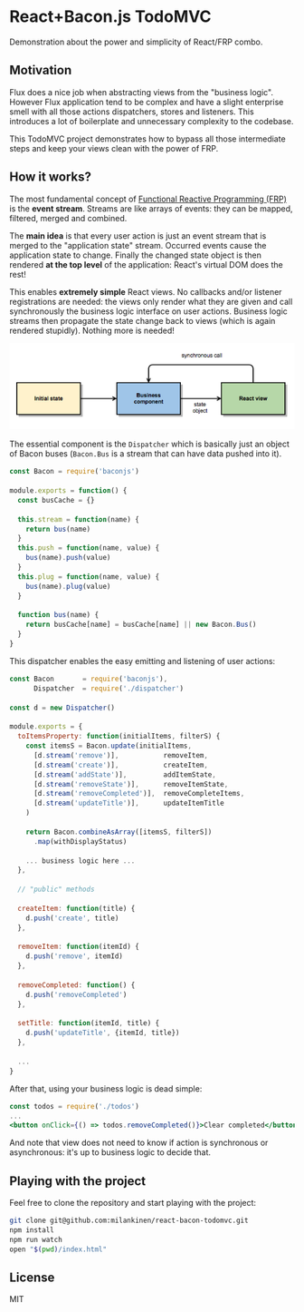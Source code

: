# React+Bacon.js TodoMVC

Demonstration about the power and simplicity of React/FRP combo.

## Motivation

Flux does a nice job when abstracting views from the "business logic".
However Flux application tend to be complex and have a slight enterprise
smell with all those actions dispatchers, stores and listeners. This
introduces a lot of boilerplate and unnecessary complexity to the 
codebase. 

This TodoMVC project demonstrates how to bypass all those intermediate 
steps and keep your views clean with the power of FRP.

## How it works?

The most fundamental concept of [Functional Reactive Programming (FRP)](http://en.wikipedia.org/wiki/Functional_reactive_programming)
is the **event stream**. Streams are like arrays of events: they can be mapped, 
filtered, merged and combined. 

The **main idea** is that every user action is just an event stream that is merged 
to the "application state" stream. Occurred events cause the application state to 
change. Finally the changed state object is then rendered **at the top level** of
the application: React's virtual DOM does the rest!

This enables **extremely simple** React views. No callbacks and/or listener 
registrations are needed: the views only render what they are given and
call synchronously the business logic interface on user actions. Business logic
streams then propagate the state change back to views (which is again rendered
stupidly). Nothing more is needed!

![Application architecture](doc/diagram.png)

The essential component is the `Dispatcher` which is basically just an object
of Bacon buses (`Bacon.Bus` is a stream that can have data pushed into it).

```javascript
const Bacon = require('baconjs')

module.exports = function() {
  const busCache = {}

  this.stream = function(name) {
    return bus(name)
  }
  this.push = function(name, value) {
    bus(name).push(value)
  }
  this.plug = function(name, value) {
    bus(name).plug(value)
  }

  function bus(name) {
    return busCache[name] = busCache[name] || new Bacon.Bus()
  }
}
```

This dispatcher enables the easy emitting and listening of user actions:

```javascript
const Bacon       = require('baconjs'),
      Dispatcher  = require('./dispatcher')

const d = new Dispatcher()

module.exports = {
  toItemsProperty: function(initialItems, filterS) {
    const itemsS = Bacon.update(initialItems,
      [d.stream('remove')],           removeItem,
      [d.stream('create')],           createItem,
      [d.stream('addState')],         addItemState,
      [d.stream('removeState')],      removeItemState,
      [d.stream('removeCompleted')],  removeCompleteItems,
      [d.stream('updateTitle')],      updateItemTitle
    )

    return Bacon.combineAsArray([itemsS, filterS])
      .map(withDisplayStatus)

    ... business logic here ...
  },

  // "public" methods

  createItem: function(title) {
    d.push('create', title)
  },

  removeItem: function(itemId) {
    d.push('remove', itemId)
  },

  removeCompleted: function() {
    d.push('removeCompleted')
  },

  setTitle: function(itemId, title) {
    d.push('updateTitle', {itemId, title})
  },
  
  ...
}
```

After that, using your business logic is dead simple:

```jsx
const todos = require('./todos')
...
<button onClick={() => todos.removeCompleted()}>Clear completed</button>
```

And note that view does not need to know if action is synchronous or
asynchronous: it's up to business logic to decide that.


## Playing with the project

Feel free to clone the repository and start playing with the project:

```bash 
git clone git@github.com:milankinen/react-bacon-todomvc.git
npm install
npm run watch
open "$(pwd)/index.html"
```

## License

MIT

